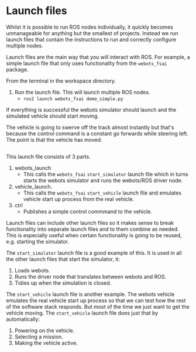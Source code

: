 # Launch files

Whilst it is possible to run ROS nodes individually, it quickly becomes unmanageable for anything but the smallest of projects. 
Instead we run launch files that contain the instructions to run and correctly configure multiple nodes.

Launch files are the main way that you will interact with ROS. 
For example, a simple launch file that only uses functionality from the `webots_fsai` package.

From the terminal in the workspace directory.
1. Run the launch file. This will launch multiple ROS nodes.
    - `ros2 launch webots_fsai demo_simple.py`

If everything is successful the webots simulator should launch and the simulated vehicle should start moving.

The vehicle is going to swerve off the track almost instantly but that's because the control command is a constant go forwards while steering left. The point is that the vehicle has moved.

##


This launch file consists of 3 parts.

1. webots_launch
    - This calls the `webots_fsai` `start_simulator` launch file which in turns starts the webots simulator and runs the webots/ROS driver node.
2. vehicle_launch.
    - This calls the `webots_fsai` `start_vehicle` launch file and emulates vehicle start up process from the real vehicle.
3. ctrl
    - Publishes a simple control commmand to the vehicle.

Launch files can include other launch files so it makes sense to break functionality into separate launch files and to them combine as needed. This is especially useful when certain functionality is going to be reused, e.g. starting the simulator.

The `start_simulator` launch file is a good example of this. It is used in all the other launch files that start the simulator, it:

1. Loads webots.
2. Runs the driver node that translates between webots and ROS.
3. Tidies up when the simulation is closed.

The `start_vehicle` launch file is another example. The webots vehicle emulates the real vehicle start up process so that we can test how the rest of the software stack responds. But most of the time we just want to get the vehicle moving. The `start_vehicle` launch file does just that by automatically:

1. Powering on the vehicle.
2. Selecting a mission.
3. Making the vehicle active. 

